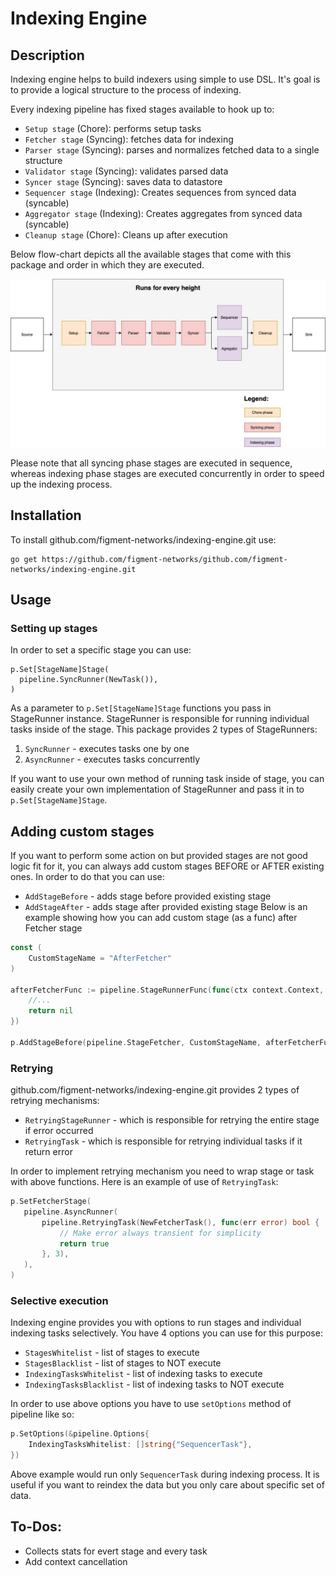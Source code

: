# Indexing Engine

## Description
Indexing engine helps to build indexers using simple to use DSL. It's goal is to provide a logical structure to 
the process of indexing.

Every indexing pipeline has fixed stages available to hook up to:
* `Setup stage` (Chore): performs setup tasks
* `Fetcher stage` (Syncing): fetches data for indexing
* `Parser stage` (Syncing): parses and normalizes fetched data to a single structure
* `Validator stage` (Syncing): validates parsed data 
* `Syncer stage` (Syncing): saves data to datastore
* `Sequencer stage` (Indexing): Creates sequences from synced data (syncable)
* `Aggregator stage` (Indexing): Creates aggregates from synced data (syncable)
* `Cleanup stage` (Chore): Cleans up after execution

Below flow-chart depicts all the available stages that come with this package and order in which they are executed.

![indexing engine flow chart](/diagram.jpg)

Please note that all syncing phase stages are executed in sequence, whereas indexing phase stages are executed concurrently
in order to speed up the indexing process. 

## Installation

To install github.com/figment-networks/indexing-engine.git use:
```shell script
go get https://github.com/figment-networks/github.com/figment-networks/indexing-engine.git
```

## Usage

### Setting up stages
In order to set a specific stage you can use:
```shell script
p.Set[StageName]Stage(
  pipeline.SyncRunner(NewTask()),
)
```

As a parameter to `p.Set[StageName]Stage` functions you pass in StageRunner instance.
StageRunner is responsible for running individual tasks inside of the stage.
This package provides 2 types of StageRunners:
1. `SyncRunner` - executes tasks one by one
2. `AsyncRunner` - executes tasks concurrently

If you want to use your own method of running task inside of stage, you can easily
create your own implementation of StageRunner and pass it in to `p.Set[StageName]Stage`.

## Adding custom stages
If you want to perform some action on but provided stages are not good logic fit for it, you can always add
custom stages BEFORE or AFTER existing ones. In order to do that you can use:
* `AddStageBefore` - adds stage before provided existing stage
* `AddStageAfter` - adds stage after provided existing stage
Below is an example showing how you can add custom stage (as a func) after Fetcher stage
```go
const (
    CustomStageName = "AfterFetcher"
)

afterFetcherFunc := pipeline.StageRunnerFunc(func(ctx context.Context, p pipeline.Payload, f pipeline.TaskValidator) error {
    //...
    return nil
})

p.AddStageBefore(pipeline.StageFetcher, CustomStageName, afterFetcherFunc)
```


 ### Retrying
 github.com/figment-networks/indexing-engine.git provides 2 types of retrying mechanisms:
 * `RetryingStageRunner` - which is responsible for retrying the entire stage if error occurred
 * `RetryingTask` - which is responsible for retrying individual tasks if it return error
 
 In order to implement retrying mechanism you need to wrap stage or task with above functions.
 Here is an example of use of `RetryingTask`:
 ```go
p.SetFetcherStage(
    pipeline.AsyncRunner(
        pipeline.RetryingTask(NewFetcherTask(), func(err error) bool {
            // Make error always transient for simplicity
            return true
        }, 3),
    ),
)
``` 

### Selective execution
Indexing engine provides you with options to run stages and individual indexing tasks selectively.
You have 4 options you can use for this purpose:
* `StagesWhitelist` - list of stages to execute
* `StagesBlacklist` - list of stages to NOT execute
* `IndexingTasksWhitelist` - list of indexing tasks to execute 
* `IndexingTasksBlacklist` - list of indexing tasks to NOT execute

In order to use above options you have to use `setOptions` method of pipeline like so:
```go
p.SetOptions(&pipeline.Options{
    IndexingTasksWhitelist: []string{"SequencerTask"},
})
```
Above example would run only `SequencerTask` during indexing process. It is useful if you want to reindex the data but you only care about specific set of data.

## To-Dos:
* Collects stats for evert stage and every task
* Add context cancellation